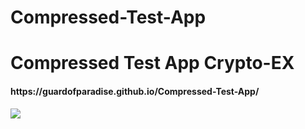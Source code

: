 # Compressed-Test-App
<h1>Compressed Test App Crypto-EX</h1>
<h4>https://guardofparadise.github.io/Compressed-Test-App/</h4>
<img src="https://oracletimes.com/wp-content/uploads/2018/05/Bitcoin-btc.jpg">

